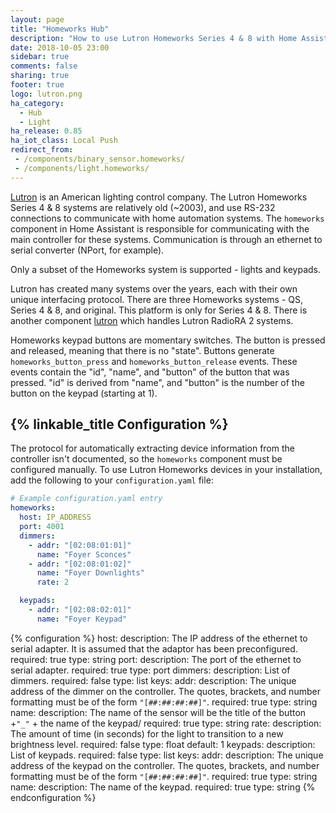 ```yaml
---
layout: page
title: "Homeworks Hub"
description: "How to use Lutron Homeworks Series 4 & 8 with Home Assistant."
date: 2018-10-05 23:00
sidebar: true
comments: false
sharing: true
footer: true
logo: lutron.png
ha_category:
  - Hub
  - Light
ha_release: 0.85
ha_iot_class: Local Push
redirect_from:
 - /components/binary_sensor.homeworks/
 - /components/light.homeworks/
---
```


[Lutron](http://www.lutron.com/) is an American lighting control company. The Lutron Homeworks Series 4 & 8 systems are relatively old (~2003), and use RS-232 connections to communicate with home automation systems.  The `homeworks` component in Home Assistant is responsible for communicating with the main controller for these systems.  Communication is through an ethernet to serial converter (NPort, for example).

Only a subset of the Homeworks system is supported - lights and keypads.

Lutron has created many systems over the years, each with their own unique interfacing protocol.  There are three Homeworks systems - QS, Series 4 & 8, and original.  This platform is only for Series 4 & 8.  There is another component [lutron](/components/lutron/) which handles Lutron RadioRA 2 systems.

Homeworks keypad buttons are momentary switches.  The button is pressed and released, meaning that there is no "state".  Buttons generate `homeworks_button_press` and `homeworks_button_release` events.  These events contain the "id", "name", and "button" of the button that was pressed.  "id" is derived from "name", and "button" is the number of the button on the keypad (starting at 1).

## {% linkable_title Configuration %}

The protocol for automatically extracting device information from the controller isn't documented, so the `homeworks` component must be configured manually. To use Lutron Homeworks devices in your installation, add the following to your `configuration.yaml` file:

``` yaml
# Example configuration.yaml entry
homeworks:
  host: IP_ADDRESS
  port: 4001
  dimmers:
    - addr: "[02:08:01:01]"
      name: "Foyer Sconces"
    - addr: "[02:08:01:02]"
      name: "Foyer Downlights"
      rate: 2

  keypads:
    - addr: "[02:08:02:01]"
      name: "Foyer Keypad"
```

{% configuration %}
host:
  description: The IP address of the ethernet to serial adapter.  It is assumed that the adaptor has been preconfigured.
  required: true
  type: string
port:
  description: The port of the ethernet to serial adapter.
  required: true
  type: port
dimmers:
  description: List of dimmers.
  required: false
  type: list
  keys:
    addr:
      description: The unique address of the dimmer on the controller. The quotes, brackets, and number formatting must be of the form `"[##:##:##:##]"`.
      required: true
      type: string
    name:
      description: The name of the sensor will be the title of the button +`"_"` + the name of the keypad/
      required: true
      type: string
    rate:
      description: The amount of time (in seconds) for the light to transition to a new brightness level.
      required: false
      type: float
      default: 1
keypads:
  description: List of keypads.
  required: false
  type: list
  keys:
    addr:
      description: The unique address of the keypad on the controller. The quotes, brackets, and number formatting must be of the form `"[##:##:##:##]"`.
      required: true
      type: string
    name:
      description: The name of the keypad.
      required: true
      type: string
{% endconfiguration %}
